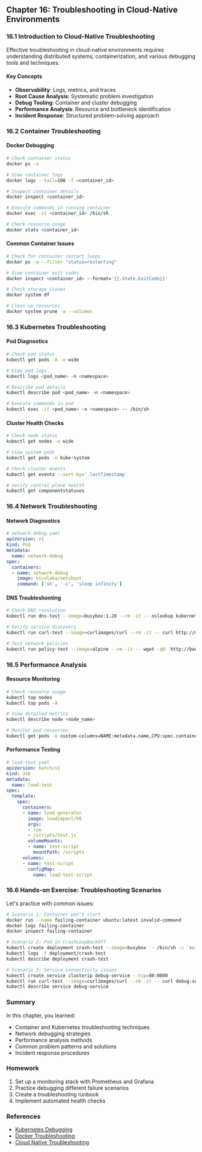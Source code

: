 ## Chapter 16: Troubleshooting in Cloud-Native Environments

### 16.1 Introduction to Cloud-Native Troubleshooting
Effective troubleshooting in cloud-native environments requires understanding distributed systems, containerization, and various debugging tools and techniques.

#### Key Concepts
- **Observability**: Logs, metrics, and traces
- **Root Cause Analysis**: Systematic problem investigation
- **Debug Tooling**: Container and cluster debugging
- **Performance Analysis**: Resource and bottleneck identification
- **Incident Response**: Structured problem-solving approach

### 16.2 Container Troubleshooting

#### Docker Debugging
```bash
# Check container status
docker ps -a

# View container logs
docker logs --tail=100 -f <container_id>

# Inspect container details
docker inspect <container_id>

# Execute commands in running container
docker exec -it <container_id> /bin/sh

# Check resource usage
docker stats <container_id>
```

#### Common Container Issues
```bash
# Check for container restart loops
docker ps -a --filter "status=restarting"

# View container exit codes
docker inspect <container_id> --format='{{.State.ExitCode}}'

# Check storage issues
docker system df

# Clean up resources
docker system prune -a --volumes
```

### 16.3 Kubernetes Troubleshooting

#### Pod Diagnostics
```bash
# Check pod status
kubectl get pods -A -o wide

# View pod logs
kubectl logs <pod_name> -n <namespace>

# Describe pod details
kubectl describe pod <pod_name> -n <namespace>

# Execute commands in pod
kubectl exec -it <pod_name> -n <namespace> -- /bin/sh
```

#### Cluster Health Checks
```bash
# Check node status
kubectl get nodes -o wide

# View system pods
kubectl get pods -n kube-system

# Check cluster events
kubectl get events --sort-by='.lastTimestamp'

# Verify control plane health
kubectl get componentstatuses
```

### 16.4 Network Troubleshooting

#### Network Diagnostics
```yaml
# network-debug.yaml
apiVersion: v1
kind: Pod
metadata:
  name: network-debug
spec:
  containers:
  - name: network-debug
    image: nicolaka/netshoot
    command: ['sh', '-c', 'sleep infinity']
```

#### DNS Troubleshooting
```bash
# Check DNS resolution
kubectl run dns-test --image=busybox:1.28 --rm -it -- nslookup kubernetes.default

# Verify service discovery
kubectl run curl-test --image=curlimages/curl --rm -it -- curl http://my-service

# Test network policies
kubectl run policy-test --image=alpine --rm -it -- wget -qO- http://backend-service
```

### 16.5 Performance Analysis

#### Resource Monitoring
```bash
# Check resource usage
kubectl top nodes
kubectl top pods -A

# View detailed metrics
kubectl describe node <node_name>

# Monitor pod resources
kubectl get pods -o custom-columns=NAME:metadata.name,CPU:spec.containers[*].resources.requests.cpu,MEMORY:spec.containers[*].resources.requests.memory
```

#### Performance Testing
```yaml
# load-test.yaml
apiVersion: batch/v1
kind: Job
metadata:
  name: load-test
spec:
  template:
    spec:
      containers:
      - name: load-generator
        image: loadimpact/k6
        args:
        - run
        - /scripts/test.js
        volumeMounts:
        - name: test-script
          mountPath: /scripts
      volumes:
      - name: test-script
        configMap:
          name: load-test-script
```

### 16.6 Hands-on Exercise: Troubleshooting Scenarios

Let's practice with common issues:

```bash
# Scenario 1: Container won't start
docker run --name failing-container ubuntu:latest invalid-command
docker logs failing-container
docker inspect failing-container

# Scenario 2: Pod in CrashLoopBackOff
kubectl create deployment crash-test --image=busybox -- /bin/sh -c 'exit 1'
kubectl logs -f deployment/crash-test
kubectl describe deployment crash-test

# Scenario 3: Service connectivity issues
kubectl create service clusterip debug-service --tcp=80:8080
kubectl run curl-test --image=curlimages/curl --rm -it -- curl debug-service
kubectl describe service debug-service
```

### Summary
In this chapter, you learned:
- Container and Kubernetes troubleshooting techniques
- Network debugging strategies
- Performance analysis methods
- Common problem patterns and solutions
- Incident response procedures

### Homework
1. Set up a monitoring stack with Prometheus and Grafana
2. Practice debugging different failure scenarios
3. Create a troubleshooting runbook
4. Implement automated health checks

### References
- [Kubernetes Debugging](https://kubernetes.io/docs/tasks/debug/)
- [Docker Troubleshooting](https://docs.docker.com/engine/troubleshoot/)
- [Cloud Native Troubleshooting](https://www.cncf.io/blog/category/troubleshooting/)
